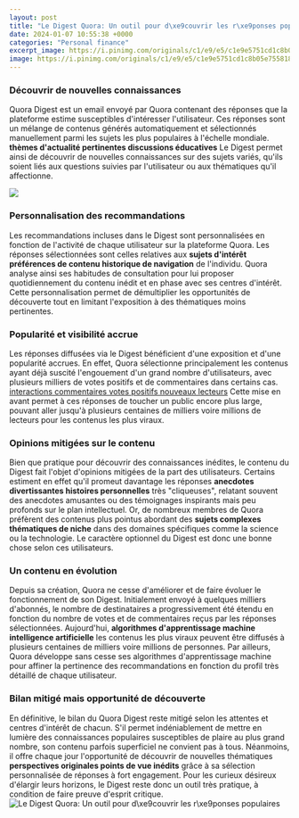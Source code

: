 ```yaml
---
layout: post
title: "Le Digest Quora: Un outil pour d\xe9couvrir les r\xe9ponses populaires"
date: 2024-01-07 10:55:38 +0000
categories: "Personal finance"
excerpt_image: https://i.pinimg.com/originals/c1/e9/e5/c1e9e5751cd1c8b05e7558182dbe614d.jpg
image: https://i.pinimg.com/originals/c1/e9/e5/c1e9e5751cd1c8b05e7558182dbe614d.jpg
---
```


### Découvrir de nouvelles connaissances
Quora Digest est un email envoyé par Quora contenant des réponses que la plateforme estime susceptibles d'intéresser l'utilisateur. Ces réponses sont un mélange de contenus générés automatiquement et sélectionnés manuellement parmi les sujets les plus populaires à l'échelle mondiale. **thèmes d'actualité pertinentes discussions éducatives** Le Digest permet ainsi de découvrir de nouvelles connaissances sur des sujets variés, qu'ils soient liés aux questions suivies par l'utilisateur ou aux thématiques qu'il affectionne. 

![](https://s-media-cache-ak0.pinimg.com/originals/d8/75/03/d8750395395ac9f323734ae83a9cad07.jpg)
### Personnalisation des recommandations
Les recommandations incluses dans le Digest sont personnalisées en fonction de l'activité de chaque utilisateur sur la plateforme Quora. Les réponses sélectionnées sont celles relatives aux **sujets d'intérêt préférences de contenu historique de navigation** de l'individu. Quora analyse ainsi ses habitudes de consultation pour lui proposer quotidiennement du contenu inédit et en phase avec ses centres d'intérêt. Cette personnalisation permet de démultiplier les opportunités de découverte tout en limitant l'exposition à des thématiques moins pertinentes.
### Popularité et visibilité accrue
Les réponses diffusées via le Digest bénéficient d'une exposition et d'une popularité accrues. En effet, Quora sélectionne principalement les contenus ayant déjà suscité l'engouement d'un grand nombre d'utilisateurs, avec plusieurs milliers de votes positifs et de commentaires dans certains cas. [interactions commentaires votes positifs nouveaux lecteurs](https://thetopnews.github.io/building-a-roblox-account-from-the-ground-up-a-comprehensive-guide/) Cette mise en avant permet à ces réponses de toucher un public encore plus large, pouvant aller jusqu'à plusieurs centaines de milliers voire millions de lecteurs pour les contenus les plus viraux. 
### Opinions mitigées sur le contenu
Bien que pratique pour découvrir des connaissances inédites, le contenu du Digest fait l'objet d'opinions mitigées de la part des utilisateurs. Certains estiment en effet qu'il promeut davantage les réponses **anecdotes divertissantes histoires personnelles** très "cliqueuses", relatant souvent des anecdotes amusantes ou des témoignages inspirants mais peu profonds sur le plan intellectuel. Or, de nombreux membres de Quora préfèrent des contenus plus pointus abordant des **sujets complexes thématiques de niche** dans des domaines spécifiques comme la science ou la technologie. Le caractère optionnel du Digest est donc une bonne chose selon ces utilisateurs.
### Un contenu en évolution
Depuis sa création, Quora ne cesse d'améliorer et de faire évoluer le fonctionnement de son Digest. Initialement envoyé à quelques milliers d'abonnés, le nombre de destinataires a progressivement été étendu en fonction du nombre de votes et de commentaires reçus par les réponses sélectionnées. Aujourd'hui, **algorithmes d'apprentissage machine intelligence artificielle** les contenus les plus viraux peuvent être diffusés à plusieurs centaines de milliers voire millions de personnes. Par ailleurs, Quora développe sans cesse ses algorithmes d'apprentissage machine pour affiner la pertinence des recommandations en fonction du profil très détaillé de chaque utilisateur.
### Bilan mitigé mais opportunité de découverte
En définitive, le bilan du Quora Digest reste mitigé selon les attentes et centres d'intérêt de chacun. S'il permet indéniablement de mettre en lumière des connaissances populaires susceptibles de plaire au plus grand nombre, son contenu parfois superficiel ne convient pas à tous. Néanmoins, il offre chaque jour l'opportunité de découvrir de nouvelles thématiques **perspectives originales points de vue inédits** grâce à sa sélection personnalisée de réponses à fort engagement. Pour les curieux désireux d'élargir leurs horizons, le Digest reste donc un outil très pratique, à condition de faire preuve d'esprit critique.
![Le Digest Quora: Un outil pour d\xe9couvrir les r\xe9ponses populaires](https://i.pinimg.com/originals/c1/e9/e5/c1e9e5751cd1c8b05e7558182dbe614d.jpg)
